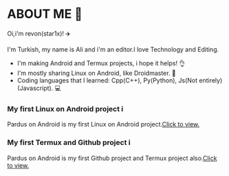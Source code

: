 # ABOUT ME 🤔
Oi,i'm revon(star1x)! ✈️

I'm Turkish, my name is Ali and i'm an editor.I love Technology and Editing. 

* I'm making Android and Termux projects, i hope it helps! 👌
* I'm mostly sharing Linux on Android, like Droidmaster. 🗿
* Coding languages that I learned: Cpp(C++), Py(Python), Js(Not entirely) (Javascript). 💻
### My first Linux on Android project ℹ️
Pardus on Android is my first Linux on Android project.[Click to view.](https://github.com/Star1xr/Pardus-On-Android)
### My first Termux and Github project ℹ️
Pardus on Android is my first Github project and Termux project also.[Click to view.](https://github.com/Star1xr/Pardus-On-Android)
